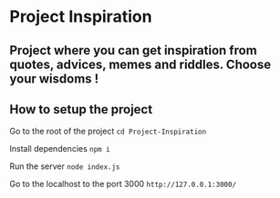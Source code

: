 # Project Inspiration
 ## Project where you can get inspiration from quotes, advices, memes and riddles. Choose your wisdoms !

## How to setup the project
Go to the root of the project
`cd Project-Inspiration`

Install dependencies
`npm i`

Run the server
`node index.js`

Go to the localhost to the port 3000
`http://127.0.0.1:3000/`